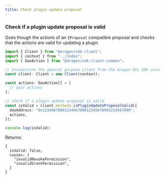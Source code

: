 ```yaml
---
title: Check plugin update proposal
---
```


### Check if a plugin update proposal is valid

Goes though the actions of an `IProposal` compatible proposal and checks that the actions are valid for updating a plugin

```ts
import { Client } from "@aragon/sdk-client";
import { context } from "../index";
import { DaoAction } from "@aragon/sdk-client-common";

// Instantiate the general purpose client from the Aragon OSx SDK context.
const client: Client = new Client(context);

const actions: DaoAction[] = [
  // your actions
];

// check if a plugin update proposal is valid
const isValid = client.methods.isPluginUpdateProposalValid({
  daoAddress: "0x1234567890123456789012345678901234567890",
  actions,
});

console.log(isValid);
```


Returns:
  ```tsx
  {
    isValid: false,
    causes: [
      "invalidRevokePermission",
      "invalidGrantPermission",
    ]
  }
  ```